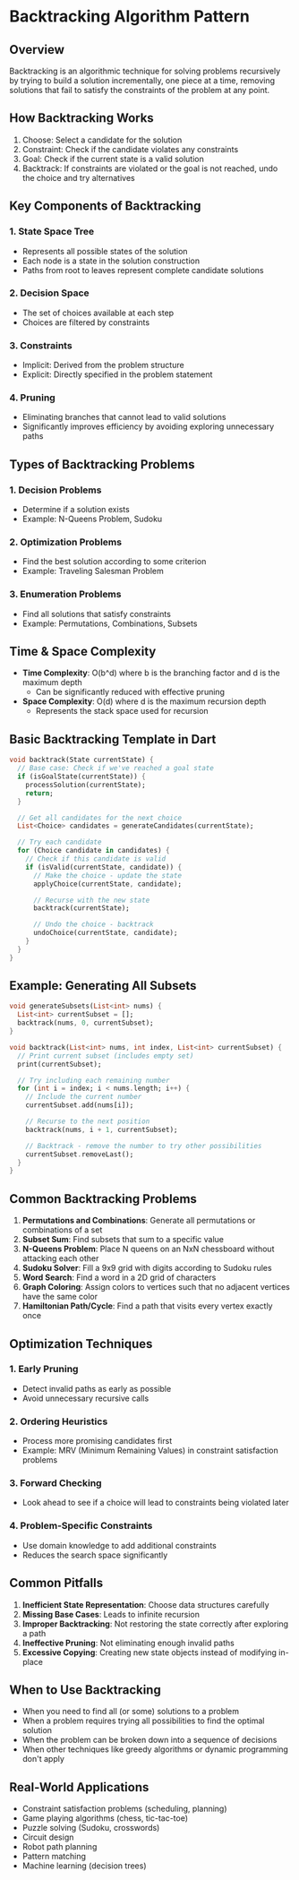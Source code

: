 # Backtracking Algorithm Pattern

## Overview

Backtracking is an algorithmic technique for solving problems recursively by trying to build a solution incrementally, one piece at a time, removing solutions that fail to satisfy the constraints of the problem at any point.

## How Backtracking Works

1. Choose: Select a candidate for the solution
2. Constraint: Check if the candidate violates any constraints
3. Goal: Check if the current state is a valid solution
4. Backtrack: If constraints are violated or the goal is not reached, undo the choice and try alternatives

## Key Components of Backtracking

### 1. State Space Tree

- Represents all possible states of the solution
- Each node is a state in the solution construction
- Paths from root to leaves represent complete candidate solutions

### 2. Decision Space

- The set of choices available at each step
- Choices are filtered by constraints

### 3. Constraints

- Implicit: Derived from the problem structure
- Explicit: Directly specified in the problem statement

### 4. Pruning

- Eliminating branches that cannot lead to valid solutions
- Significantly improves efficiency by avoiding exploring unnecessary paths

## Types of Backtracking Problems

### 1. Decision Problems

- Determine if a solution exists
- Example: N-Queens Problem, Sudoku

### 2. Optimization Problems

- Find the best solution according to some criterion
- Example: Traveling Salesman Problem

### 3. Enumeration Problems

- Find all solutions that satisfy constraints
- Example: Permutations, Combinations, Subsets

## Time & Space Complexity

- **Time Complexity**: O(b^d) where b is the branching factor and d is the maximum depth
  - Can be significantly reduced with effective pruning
- **Space Complexity**: O(d) where d is the maximum recursion depth
  - Represents the stack space used for recursion

## Basic Backtracking Template in Dart

```dart
void backtrack(State currentState) {
  // Base case: Check if we've reached a goal state
  if (isGoalState(currentState)) {
    processSolution(currentState);
    return;
  }

  // Get all candidates for the next choice
  List<Choice> candidates = generateCandidates(currentState);

  // Try each candidate
  for (Choice candidate in candidates) {
    // Check if this candidate is valid
    if (isValid(currentState, candidate)) {
      // Make the choice - update the state
      applyChoice(currentState, candidate);

      // Recurse with the new state
      backtrack(currentState);

      // Undo the choice - backtrack
      undoChoice(currentState, candidate);
    }
  }
}
```

## Example: Generating All Subsets

```dart
void generateSubsets(List<int> nums) {
  List<int> currentSubset = [];
  backtrack(nums, 0, currentSubset);
}

void backtrack(List<int> nums, int index, List<int> currentSubset) {
  // Print current subset (includes empty set)
  print(currentSubset);

  // Try including each remaining number
  for (int i = index; i < nums.length; i++) {
    // Include the current number
    currentSubset.add(nums[i]);

    // Recurse to the next position
    backtrack(nums, i + 1, currentSubset);

    // Backtrack - remove the number to try other possibilities
    currentSubset.removeLast();
  }
}
```

## Common Backtracking Problems

1. **Permutations and Combinations**: Generate all permutations or combinations of a set
2. **Subset Sum**: Find subsets that sum to a specific value
3. **N-Queens Problem**: Place N queens on an NxN chessboard without attacking each other
4. **Sudoku Solver**: Fill a 9x9 grid with digits according to Sudoku rules
5. **Word Search**: Find a word in a 2D grid of characters
6. **Graph Coloring**: Assign colors to vertices such that no adjacent vertices have the same color
7. **Hamiltonian Path/Cycle**: Find a path that visits every vertex exactly once

## Optimization Techniques

### 1. Early Pruning

- Detect invalid paths as early as possible
- Avoid unnecessary recursive calls

### 2. Ordering Heuristics

- Process more promising candidates first
- Example: MRV (Minimum Remaining Values) in constraint satisfaction problems

### 3. Forward Checking

- Look ahead to see if a choice will lead to constraints being violated later

### 4. Problem-Specific Constraints

- Use domain knowledge to add additional constraints
- Reduces the search space significantly

## Common Pitfalls

1. **Inefficient State Representation**: Choose data structures carefully
2. **Missing Base Cases**: Leads to infinite recursion
3. **Improper Backtracking**: Not restoring the state correctly after exploring a path
4. **Ineffective Pruning**: Not eliminating enough invalid paths
5. **Excessive Copying**: Creating new state objects instead of modifying in-place

## When to Use Backtracking

- When you need to find all (or some) solutions to a problem
- When a problem requires trying all possibilities to find the optimal solution
- When the problem can be broken down into a sequence of decisions
- When other techniques like greedy algorithms or dynamic programming don't apply

## Real-World Applications

- Constraint satisfaction problems (scheduling, planning)
- Game playing algorithms (chess, tic-tac-toe)
- Puzzle solving (Sudoku, crosswords)
- Circuit design
- Robot path planning
- Pattern matching
- Machine learning (decision trees)
